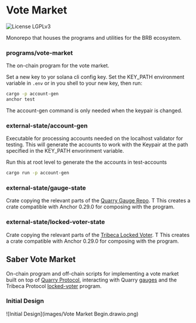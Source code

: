 # Vote Market

![License LGPLv3](https://img.shields.io/badge/License-LGPLv3-violet.svg)

Monorepo that houses the programs and utilities for the BRB ecosystem.

### programs/vote-market
The on-chain program for the vote market. 

Set a new key to yor solana cli config key. 
Set the KEY_PATH environment variable in `.env` or in you shell to your new key, then run:

```bash
cargo -p account-gen
anchor test 
```
The account-gen command is only needed when the keypair is changed.


### external-state/account-gen
Executable for processing accounts needed on the localhost validator for testing. This
will generate the accounts to work with the Keypair at the path specified in the KEY_PATH
envorinment variable.

Run this at root level to generate the the accounts in test-accounts 
```bash
cargo run -p account-gen
```

### external-state/gauge-state
Crate copying the relevant parts of the [Quarry Gauge Repo](https://github.com/QuarryProtocol/gauge). T
This creates a crate compatible with Anchor 0.29.0 for composing with the program.

### external-state/locked-voter-state
Crate copying the relevant parts of the [Tribeca Locked Voter](https://github.com/TribecaHQ/tribeca/tree/master/programs/locked-voter). T
This creates a crate compatible with Anchor 0.29.0 for composing with the program.

## Saber Vote Market

On-chain program and off-chain scripts for implementing a vote market built on top of [Quarry Protocol](https://github.com/QuarryProtocol/quarry), interacting with Quarry [gauges](https://github.com/QuarryProtocol/gauge) and the Tribeca Protocol [locked-voter](https://github.com/TribecaHQ/tribeca/tree/master/programs/locked-voter) program.

### Initial Design
![Initial Design](images/Vote Market Begin.drawio.png)
